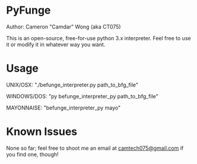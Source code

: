 # PyFunge
Author: Cameron "Camdar" Wong (aka CT075)

This is an open-source, free-for-use python 3.x interpreter. Feel free to use it or modify it in whatever way you want.

# Usage
UNIX/OSX: "./befunge_interpreter.py path_to_bfg_file"

WINDOWS/DOS: "py befunge_interpreter_py path_to_bfg_file"

MAYONNAISE: "befunge_interpreter_py mayo"

# Known Issues
None so far; feel free to shoot me an email at camtech075@gmail.com if you find one, though!
